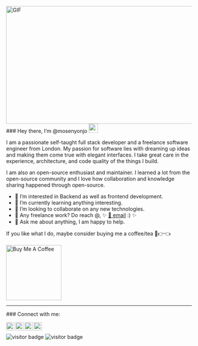 <img align="right" alt="GIF" src="https://github.com/abhisheknaiidu/abhisheknaiidu/blob/master/code.gif?raw=true" width="600" height="320" />

<br>
### Hey there, 
I’m @mosenyonjo <img src="https://media.giphy.com/media/hvRJCLFzcasrR4ia7z/giphy.gif" width="25px">

I am a passionate self-taught full stack developer and a freelance software engineer from London. My passion for software lies with dreaming up ideas and making them come true with elegant interfaces. I take great care in the experience, architecture, and code quality of the things I build.

I am also an open-source enthusiast and maintainer. I learned a lot from the open-source community and I love how collaboration and knowledge sharing happened through open-source.

- 👀 I’m interested in Backend as well as frontend development.
- 🌱 I’m currently learning anything interesting.
- 💞️ I’m looking to collaborate on any new technologies.
- 💼 Any freelance work? Do reach @, ✨ [📧 email](mailto:mosenyonjo5k@gmail.com) :) ✨
- 💬 Ask me about anything, I am happy to help.

If you like what I do, maybe consider buying me a coffee/tea 🥺👉👈 <br> <br>
<a href="https://www.buymeacoffee.com/mosenyonjo" target="_blank"><img src="https://cdn.buymeacoffee.com/buttons/v2/default-red.png" alt="Buy Me A Coffee" width="150" ></a><br>
<hr>
### Connect with me: 
<br /> 

<a href="https://discord.gg/3wawyq5D"><img align="left" alt="mosenyonjo Discord" width="22px" src="https://raw.githubusercontent.com/peterthehan/peterthehan/master/assets/discord.svg" /></a>

<a href="https://twitter.com/Mo_Talent"><img align="left" alt="mosenyonjo | Twitter" width="22px" src="https://raw.githubusercontent.com/peterthehan/peterthehan/master/assets/twitter.svg" /></a>

<a href="https://twitter.com/Mo_Talent"><img align="left" alt="mo-senyonjo youtube | youtube" width="22px" src="https://raw.githubusercontent.com/peterthehan/peterthehan/master/assets/youtube.svg" /></a>

<a href="https://twitter.com/Mo_Talent"><img align="left" alt="mo-senyonjo github | github" width="22px" src="https://raw.githubusercontent.com/peterthehan/peterthehan/master/assets/github.svg" /></a>


<br> 

![visitor badge](https://visitor-badge.glitch.me/badge?page_id=mosenyonjo.visitor-badge&left_color=red&right_color=green) 
![visitor badge](https://visitor-badge.glitch.me/badge?page_id=mosenyonjo.visitor-badge)

<br />
